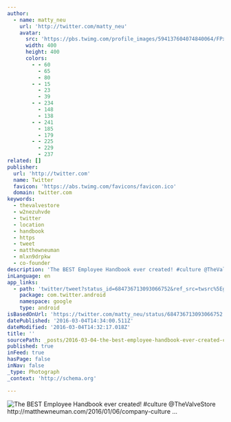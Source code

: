 ```yaml
---
author:
  - name: matty_neu
    url: 'http://twitter.com/matty_neu'
    avatar:
      src: 'https://pbs.twimg.com/profile_images/594137604074840064/FPxc-Qng_400x400.jpg'
      width: 400
      height: 400
      colors:
        - - 60
          - 65
          - 80
        - - 15
          - 23
          - 39
        - - 234
          - 148
          - 138
        - - 241
          - 185
          - 179
        - - 225
          - 229
          - 237
related: []
publisher:
  url: 'http://twitter.com'
  name: Twitter
  favicon: 'https://abs.twimg.com/favicons/favicon.ico'
  domain: twitter.com
keywords:
  - thevalvestore
  - w2nezuhvde
  - twitter
  - location
  - handbook
  - https
  - tweet
  - matthewneuman
  - mlxn9drpkw
  - co-founder
description: 'The BEST Employee Handbook ever created! #culture @TheValveStore http://matthewneuman.com/2016/01/06/company-culture ...'
inLanguage: en
app_links:
  - path: 'twitter/tweet?status_id=684736713093066752&ref_src=twsrc%5Egoogle%7Ctwcamp%5Eandroidseo%7Ctwgr%5Estatus%7Ctwterm%5E684736713093066752'
    package: com.twitter.android
    namespace: google
    type: android
isBasedOnUrl: 'https://twitter.com/matty_neu/status/684736713093066752'
datePublished: '2016-03-04T14:34:00.511Z'
dateModified: '2016-03-04T14:32:17.018Z'
title: ''
sourcePath: _posts/2016-03-04-the-best-employee-handbook-ever-created-culture-thevalves.md
published: true
inFeed: true
hasPage: false
inNav: false
_type: Photograph
_context: 'http://schema.org'

---
```

![The BEST Employee Handbook ever created&excl; &num;culture &commat;TheValveStore http&colon;&sol;&sol;matthewneuman&period;com&sol;2016&sol;01&sol;06&sol;company-culture &period;&period;&period;](https://pbs.twimg.com/media/CYCsaV6UAAAPaVJ.jpg:large)